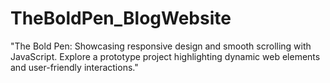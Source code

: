 # TheBoldPen_BlogWebsite
"The Bold Pen: Showcasing responsive design and smooth scrolling with JavaScript. Explore a prototype project highlighting dynamic web elements and user-friendly interactions."
